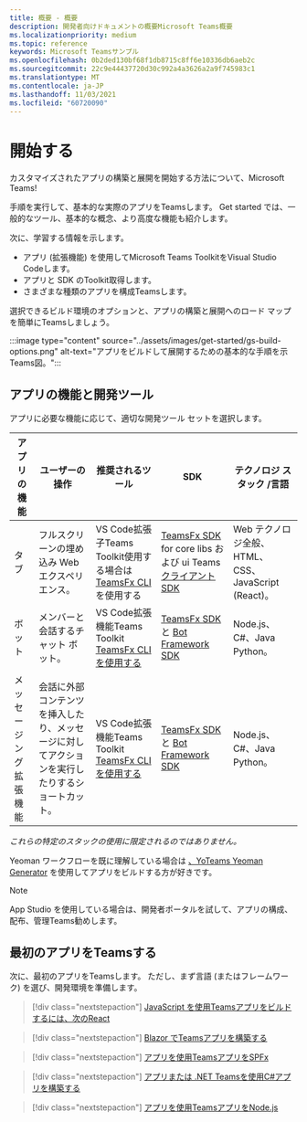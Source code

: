 ```yaml
---
title: 概要 - 概要
description: 開発者向けドキュメントの概要Microsoft Teams概要
ms.localizationpriority: medium
ms.topic: reference
keywords: Microsoft Teamsサンプル
ms.openlocfilehash: 0b2ded130bf68f1db8715c8ff6e10336db6aeb2c
ms.sourcegitcommit: 22c9e44437720d30c992a4a3626a2a9f745983c1
ms.translationtype: MT
ms.contentlocale: ja-JP
ms.lasthandoff: 11/03/2021
ms.locfileid: "60720090"
---
```

# <a name="get-started"></a>開始する

カスタマイズされたアプリの構築と展開を開始する方法について、Microsoft Teams!

手順を実行して、基本的な実際のアプリをTeamsします。 Get started では、一般的なツール、基本的な概念、より高度な機能も紹介します。

次に、学習する情報を示します。

- アプリ (拡張機能) を使用してMicrosoft Teams ToolkitをVisual Studio Codeします。
- アプリと SDK のToolkit取得します。
- さまざまな種類のアプリを構成Teamsします。

選択できるビルド環境のオプションと、アプリの構築と展開へのロード マップを簡単にTeamsしましょう。

:::image type="content" source="../assets/images/get-started/gs-build-options.png" alt-text="アプリをビルドして展開するための基本的な手順を示Teams図。":::

## <a name="app-capabilities-and-development-tools"></a>アプリの機能と開発ツール

アプリに必要な機能に応じて、適切な開発ツール セットを選択します。

| アプリの機能 | ユーザーの操作 | 推奨されるツール | SDK | テクノロジ スタック /言語 |
|--------|-------------|--------|--------|--------|
| タブ | フルスクリーンの埋め込み Web エクスペリエンス。 | VS Code拡張子Teams Toolkit使用する場合は[TeamsFx CLI](https://github.com/OfficeDev/TeamsFx/blob/dev/docs/cli/user-manual.md)を使用する | [TeamsFx SDK](/javascript/api/@microsoft/teamsfx/?view=msteams-client-js-latest&preserve-view=true) for core libs および ui Teams[クライアント SDK](/javascript/api/overview/msteams-client?view=msteams-client-js-latest&preserve-view=true) | Web テクノロジ全般、HTML、CSS、JavaScript (React)。 |
| ボット | メンバーと会話するチャット ボット。 | VS Code拡張機能Teams Toolkit [TeamsFx CLI を使用する](https://github.com/OfficeDev/TeamsFx/blob/dev/docs/cli/user-manual.md) | [TeamsFx SDK](/javascript/api/@microsoft/teamsfx/?view=msteams-client-js-latest&preserve-view=true) と [Bot Framework SDK](https://dev.botframework.com/) | Node.js、C#、Java Python。 |
| メッセージング拡張機能 | 会話に外部コンテンツを挿入したり、メッセージに対してアクションを実行したりするショートカット。 | VS Code拡張機能Teams Toolkit [TeamsFx CLI を使用する](https://github.com/OfficeDev/TeamsFx/blob/dev/docs/cli/user-manual.md) | [TeamsFx SDK](/javascript/api/@microsoft/teamsfx/?view=msteams-client-js-latest&preserve-view=true) と [Bot Framework SDK](https://dev.botframework.com/) | Node.js、C#、Java Python。 |

*これらの特定のスタックの使用に限定されるのではありません。*

Yeoman ワークフローを既に理解している場合は [、YoTeams Yeoman Generator](https://github.com/pnp/generator-teams/blob/master/docs/docs/tutorials/build-your-first-microsoft-teams-app.md) を使用してアプリをビルドする方が好きです。

> [!NOTE]
> App Studio を使用している場合は、開発者ポータルを試して、アプリの構成、配布、管理Teams勧めします。


## <a name="build-your-first-teams-app"></a>最初のアプリをTeamsする

次に、最初のアプリをTeamsします。 ただし、まず言語 (またはフレームワーク) を選び、開発環境を準備します。

> [!div class="nextstepaction"]
> [JavaScript を使用Teamsアプリをビルドするには、次のReact](../sbs-gs-javascript.yml)

> [!div class="nextstepaction"]
> [Blazor でTeamsアプリを構築する](../sbs-gs-blazor.yml)

> [!div class="nextstepaction"]
> [アプリを使用TeamsアプリをSPFx](../sbs-gs-spfx.yml)

> [!div class="nextstepaction"]
> [アプリまたは .NET Teamsを使用C#アプリを構築する](../sbs-gs-csharp.yml)

> [!div class="nextstepaction"]
> [アプリを使用TeamsアプリをNode.js](../sbs-gs-nodejs.yml)

